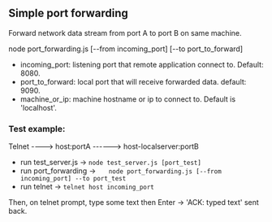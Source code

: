 ## Simple port forwarding


Forward network data stream from port A to port B on same machine.

node port_forwarding.js [--from incoming_port] [--to port_to_forward]

* incoming_port: listening port that remote application connect to. Default: 8080.
* port_to_forward: local port that will receive forwarded data. default: 9090.
* machine_or_ip: machine hostname or ip to connect to. Default is 'localhost'.

### Test example:

Telnet ----> host:portA ------> host-localserver:portB

- run test_server.js -> ```	node test_server.js [port_test] ```
- run port_forwarding -> ```	node port_forwarding.js [--from incoming_port] --to port_test ```
- run telnet -> ```	telnet host incoming_port ```

Then, on telnet prompt, type some text then Enter -> 'ACK: typed text' sent back.




